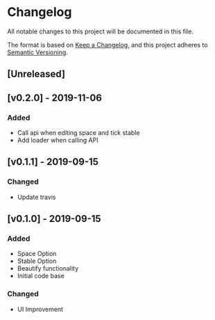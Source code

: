# Changelog
All notable changes to this project will be documented in this file.

The format is based on [Keep a Changelog](https://keepachangelog.com/en/1.0.0/),
and this project adheres to [Semantic Versioning](https://semver.org/spec/v2.0.0.html).

## [Unreleased]

## [v0.2.0] - 2019-11-06
### Added
- Call api when editing space and tick stable
- Add loader when calling API

## [v0.1.1] - 2019-09-15
### Changed
- Update travis

## [v0.1.0] - 2019-09-15
### Added
- Space Option
- Stable Option
- Beautify functionality
- Initial code base

### Changed
- UI Improvement

